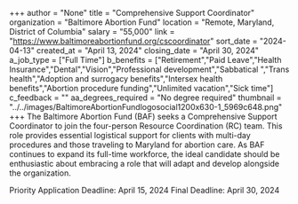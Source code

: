 +++
author = "None"
title = "Comprehensive Support Coordinator"
organization = "Baltimore Abortion Fund"
location = "Remote, Maryland, District of Columbia"
salary = "55,000"
link = "https://www.baltimoreabortionfund.org/cscoordinator"
sort_date = "2024-04-13"
created_at = "April 13, 2024"
closing_date = "April 30, 2024"
a_job_type = ["Full Time"]
b_benefits = ["Retirement","Paid Leave","Health Insurance","Dental","Vision","Professional development","Sabbatical ","Trans health","Adoption and surrogacy benefits","Intersex health benefits","Abortion procedure funding","Unlimited vacation","Sick time"]
c_feedback = ""
aa_degrees_required = "No degree required"
thumbnail = "../../images/BaltimoreAbortionFundlogosocial1200x630-1_5969c648.png"
+++
The Baltimore Abortion Fund (BAF) seeks a Comprehensive Support Coordinator to join the four-person Resource Coordination (RC) team. This role provides essential logistical support for clients with multi-day procedures and those traveling to Maryland for abortion care. As BAF continues to expand its full-time workforce, the ideal candidate should be enthusiastic about embracing a role that will adapt and develop alongside the organization.

Priority Application Deadline: April 15, 2024
Final Deadline: April 30, 2024
